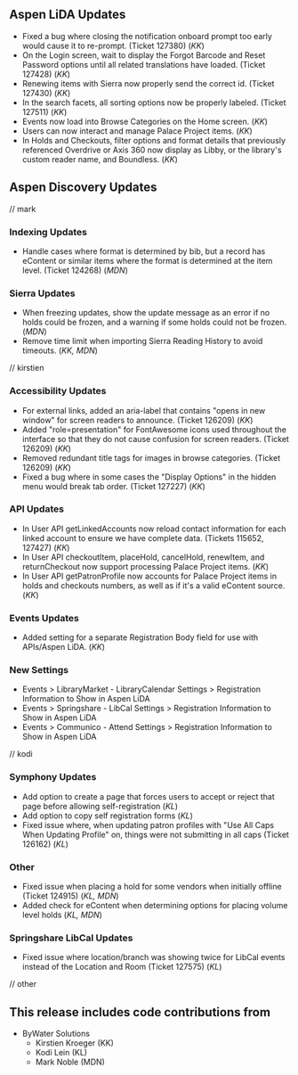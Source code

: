 ## Aspen LiDA Updates
- Fixed a bug where closing the notification onboard prompt too early would cause it to re-prompt. (Ticket 127380) (*KK*)
- On the Login screen, wait to display the Forgot Barcode and Reset Password options until all related translations have loaded. (Ticket 127428) (*KK*)
- Renewing items with Sierra now properly send the correct id. (Ticket 127430) (*KK*)
- In the search facets, all sorting options now be properly labeled. (Ticket 127511) (*KK*)
- Events now load into Browse Categories on the Home screen. (*KK*)
- Users can now interact and manage Palace Project items. (*KK*)
- In Holds and Checkouts, filter options and format details that previously referenced Overdrive or Axis 360 now display as Libby, or the library's custom reader name, and Boundless. (*KK*)

## Aspen Discovery Updates
// mark
### Indexing Updates
- Handle cases where format is determined by bib, but a record has eContent or similar items where the format is determined at the item level. (Ticket 124268) (*MDN*)

### Sierra Updates
- When freezing updates, show the update message as an error if no holds could be frozen, and a warning if some holds could not be frozen. (*MDN*)
- Remove time limit when importing Sierra Reading History to avoid timeouts. (*KK, MDN*)

// kirstien
### Accessibility Updates
- For external links, added an aria-label that contains "opens in new window" for screen readers to announce. (Ticket 126209) (*KK*)
- Added "role=presentation" for FontAwesome icons used throughout the interface so that they do not cause confusion for screen readers. (Ticket 126209) (*KK*)
- Removed redundant title tags for images in browse categories. (Ticket 126209) (*KK*)
- Fixed a bug where in some cases the "Display Options" in the hidden menu would break tab order. (Ticket 127227) (*KK*)

### API Updates
- In User API getLinkedAccounts now reload contact information for each linked account to ensure we have complete data. (Tickets 115652, 127427)  (*KK*)
- In User API checkoutItem, placeHold, cancelHold, renewItem, and returnCheckout now support processing Palace Project items. (*KK*)
- In User API getPatronProfile now accounts for Palace Project items in holds and checkouts numbers, as well as if it's a valid eContent source. (*KK*)

### Events Updates
- Added setting for a separate Registration Body field for use with APIs/Aspen LiDA. (*KK*)
<div markdown="1" class="settings">

### New Settings
- Events > LibraryMarket - LibraryCalendar Settings > Registration Information to Show in Aspen LiDA
- Events > Springshare - LibCal Settings > Registration Information to Show in Aspen LiDA
- Events > Communico - Attend Settings > Registration Information to Show in Aspen LiDA
</div>

// kodi
### Symphony Updates
- Add option to create a page that forces users to accept or reject that page before allowing self-registration (*KL*)
- Add option to copy self registration forms (*KL*)
- Fixed issue where, when updating patron profiles with "Use All Caps When Updating Profile" on, things were not submitting in all caps (Ticket 126162) (*KL*)

### Other
- Fixed issue when placing a hold for some vendors when initially offline (Ticket 124915) (*KL, MDN*)
- Added check for eContent when determining options for placing volume level holds (*KL, MDN*)

### Springshare LibCal Updates
- Fixed issue where location/branch was showing twice for LibCal events instead of the Location and Room (Ticket 127575) (*KL*)

// other

## This release includes code contributions from
- ByWater Solutions
    - Kirstien Kroeger (KK)
    - Kodi Lein (KL)
    - Mark Noble (MDN)

